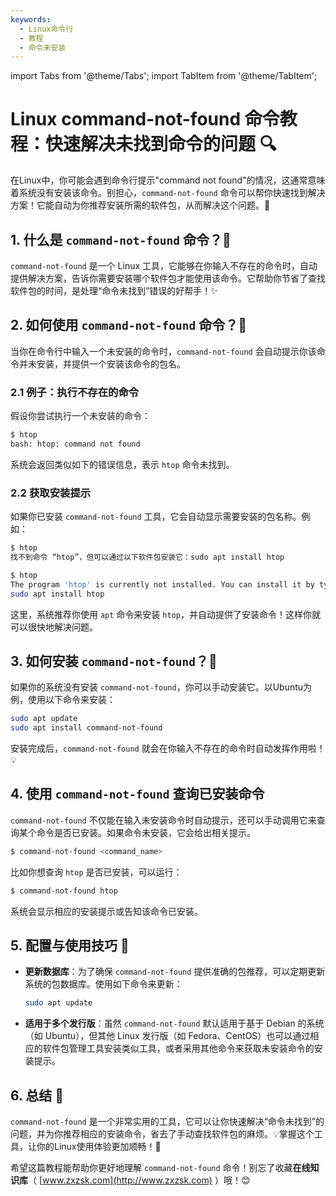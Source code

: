 ```yaml
---
keywords:
  - Linux命令行
  - 教程
  - 命令未安装
---
```


import Tabs from '@theme/Tabs';
import TabItem from '@theme/TabItem';

# Linux command-not-found 命令教程：快速解决未找到命令的问题 🔍

在Linux中，你可能会遇到命令行提示"command not found"的情况，这通常意味着系统没有安装该命令。别担心，`command-not-found` 命令可以帮你快速找到解决方案！它能自动为你推荐安装所需的软件包，从而解决这个问题。🎉

## 1. 什么是 `command-not-found` 命令？🤔

`command-not-found` 是一个 Linux 工具，它能够在你输入不存在的命令时，自动提供解决方案，告诉你需要安装哪个软件包才能使用该命令。它帮助你节省了查找软件包的时间，是处理“命令未找到”错误的好帮手！✨

## 2. 如何使用 `command-not-found` 命令？📝

当你在命令行中输入一个未安装的命令时，`command-not-found` 会自动提示你该命令并未安装，并提供一个安装该命令的包名。

### 2.1 例子：执行不存在的命令

假设你尝试执行一个未安装的命令：

```bash
$ htop
bash: htop: command not found
```

系统会返回类似如下的错误信息，表示 `htop` 命令未找到。

### 2.2 获取安装提示

如果你已安装 `command-not-found` 工具，它会自动显示需要安装的包名称。例如：

<Tabs>
<TabItem value="中文" label="中文" default>

```bash
$ htop
找不到命令 “htop”，但可以通过以下软件包安装它：sudo apt install htop

```

</TabItem>
<TabItem value="英文" label="English">

```bash
$ htop
The program 'htop' is currently not installed. You can install it by typing:
sudo apt install htop
```

</TabItem>
</Tabs>

这里，系统推荐你使用 `apt` 命令来安装 `htop`，并自动提供了安装命令！这样你就可以很快地解决问题。

## 3. 如何安装 `command-not-found`？🔧

如果你的系统没有安装 `command-not-found`，你可以手动安装它。以Ubuntu为例，使用以下命令来安装：

```bash
sudo apt update
sudo apt install command-not-found
```

安装完成后，`command-not-found` 就会在你输入不存在的命令时自动发挥作用啦！💡

## 4. 使用 `command-not-found` 查询已安装命令

`command-not-found` 不仅能在输入未安装命令时自动提示，还可以手动调用它来查询某个命令是否已安装。如果命令未安装，它会给出相关提示。

```bash
$ command-not-found <command_name>
```

比如你想查询 `htop` 是否已安装，可以运行：

```bash
$ command-not-found htop
```

系统会显示相应的安装提示或告知该命令已安装。

## 5. 配置与使用技巧 🌟

- **更新数据库**：为了确保 `command-not-found` 提供准确的包推荐，可以定期更新系统的包数据库。使用如下命令来更新：

    ```bash
    sudo apt update
    ```

- **适用于多个发行版**：虽然 `command-not-found` 默认适用于基于 Debian 的系统（如 Ubuntu），但其他 Linux 发行版（如 Fedora、CentOS）也可以通过相应的软件包管理工具安装类似工具，或者采用其他命令来获取未安装命令的安装提示。

## 6. 总结 🎯

`command-not-found` 是一个非常实用的工具，它可以让你快速解决“命令未找到”的问题，并为你推荐相应的安装命令，省去了手动查找软件包的麻烦。💡掌握这个工具，让你的Linux使用体验更加顺畅！🌟

希望这篇教程能帮助你更好地理解 `command-not-found` 命令！别忘了收藏**在线知识库**（ [www.zxzsk.com](http://www.zxzsk.com) ）哦！😊
